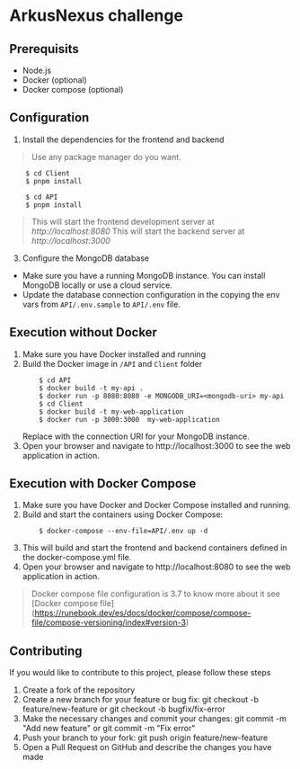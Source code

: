 # ArkusNexus challenge

## Prerequisits
- Node.js
- Docker (optional)
- Docker compose (optional)

## Configuration

1. Install the dependencies for the frontend and backend
> Use any package manager do you want.

```
    $ cd Client
    $ pnpm install
```

```
    $ cd API
    $ pnpm install
```

> This will start the frontend development server at *http://localhost:8080*
> This will start the backend server at *http://localhost:3000*


3. Configure the MongoDB database

- Make sure you have a running MongoDB instance. You can install MongoDB locally or use a cloud service.
- Update the database connection configuration in the copying the env vars from `API/.env.sample` to `API/.env` file.

## Execution without Docker

1. Make sure you have Docker installed and running
2. Build the Docker image in `/API` and `Client` folder
    ```
        $ cd API
        $ docker build -t my-api .
        $ docker run -p 8080:8080 -e MONGODB_URI=<mongodb-uri> my-api
        $ cd Client
        $ docker build -t my-web-application
        $ docker run -p 3000:3000  my-web-application
    ```
    Replace <mongodb-uri> with the connection URI for your MongoDB instance.
4. Open your browser and navigate to http://localhost:3000 to see the web application in action.

## Execution with Docker Compose
1. Make sure you have Docker and Docker Compose installed and running.
2. Build and start the containers using Docker Compose:
    ```
        $ docker-compose --env-file=API/.env up -d
    ```
3. This will build and start the frontend and backend containers defined in the docker-compose.yml file.
4. Open your browser and navigate to http://localhost:8080 to see the web application in action.

> Docker compose file configuration is 3.7 to know more about it see []([[aasdf]])[Docker compose file] (https://runebook.dev/es/docs/docker/compose/compose-file/compose-versioning/index#version-3)

## Contributing

If you would like to contribute to this project, please follow these steps

1. Create a fork of the repository
2. Create a new branch for your feature or bug fix: git checkout -b feature/new-feature or git checkout -b bugfix/fix-error
3. Make the necessary changes and commit your changes: git commit -m "Add new feature" or git commit -m "Fix error"
4. Push your branch to your fork: git push origin feature/new-feature
5. Open a Pull Request on GitHub and describe the changes you have made


